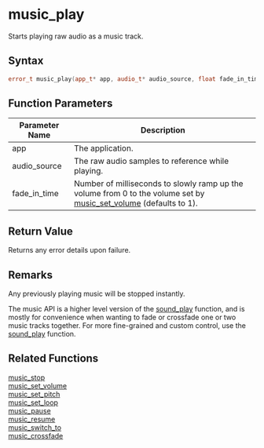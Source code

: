 # music_play

Starts playing raw audio as a music track.

## Syntax

```cpp
error_t music_play(app_t* app, audio_t* audio_source, float fade_in_time = 0);
```

## Function Parameters

Parameter Name | Description
--- | ---
app | The application.
audio_source | The raw audio samples to reference while playing.
fade_in_time | Number of milliseconds to slowly ramp up the volume from 0 to the volume set by [music_set_volume](https://github.com/RandyGaul/cute_framework/blob/master/doc/audio/music/music_set_volume.md) (defaults to 1).

## Return Value

Returns any error details upon failure.

## Remarks

Any previously playing music will be stopped instantly.

The music API is a higher level version of the [sound_play](https://github.com/RandyGaul/cute_framework/blob/master/doc/audio/sound/sound_play.md) function, and is mostly for convenience when wanting to fade or crossfade one or two music tracks together. For more fine-grained and custom control, use the [sound_play](https://github.com/RandyGaul/cute_framework/blob/master/doc/audio/sound/sound_play.md) function.

## Related Functions

[music_stop](https://github.com/RandyGaul/cute_framework/blob/master/doc/audio/music/music_stop.md)  
[music_set_volume](https://github.com/RandyGaul/cute_framework/blob/master/doc/audio/music/music_set_volume.md)  
[music_set_pitch](https://github.com/RandyGaul/cute_framework/blob/master/doc/audio/music/music_set_pitch.md)  
[music_set_loop](https://github.com/RandyGaul/cute_framework/blob/master/doc/audio/music/music_set_loop.md)  
[music_pause](https://github.com/RandyGaul/cute_framework/blob/master/doc/audio/music/music_pause.md)  
[music_resume](https://github.com/RandyGaul/cute_framework/blob/master/doc/audio/music/music_resume.md)  
[music_switch_to](https://github.com/RandyGaul/cute_framework/blob/master/doc/audio/music/music_switch_to.md)  
[music_crossfade](https://github.com/RandyGaul/cute_framework/blob/master/doc/audio/music/music_crossfade.md)  
